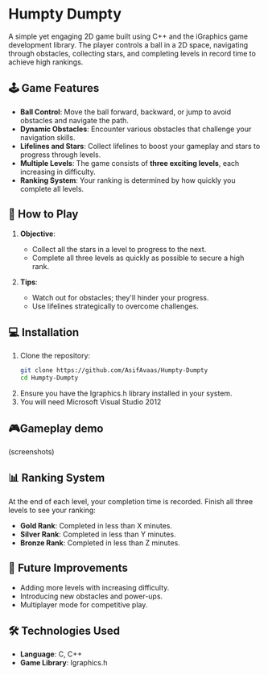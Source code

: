 # Humpty Dumpty  

A simple yet engaging 2D game built using C++ and the iGraphics game development library. The player controls a ball in a 2D space, navigating through obstacles, collecting stars, and completing levels in record time to achieve high rankings.

## 🕹️ Game Features  

- **Ball Control**: Move the ball forward, backward, or jump to avoid obstacles and navigate the path.  
- **Dynamic Obstacles**: Encounter various obstacles that challenge your navigation skills.  
- **Lifelines and Stars**: Collect lifelines to boost your gameplay and stars to progress through levels.  
- **Multiple Levels**: The game consists of **three exciting levels**, each increasing in difficulty.  
- **Ranking System**: Your ranking is determined by how quickly you complete all levels.  

## 📖 How to Play  

1. **Objective**:  
   - Collect all the stars in a level to progress to the next.  
   - Complete all three levels as quickly as possible to secure a high rank.  

2. **Tips**:  
   - Watch out for obstacles; they'll hinder your progress.  
   - Use lifelines strategically to overcome challenges.  

## 💻 Installation  

1. Clone the repository:  
   ```bash  
   git clone https://github.com/AsifAvaas/Humpty-Dumpty
   cd Humpty-Dumpty
2. Ensure you have the Igraphics.h library installed in your system.
3. You will need Microsoft Visual Studio 2012

## 🎮Gameplay demo
(screenshots)

## 📊 Ranking System  

At the end of each level, your completion time is recorded. Finish all three levels to see your ranking:  

- **Gold Rank**: Completed in less than X minutes.  
- **Silver Rank**: Completed in less than Y minutes.  
- **Bronze Rank**: Completed in less than Z minutes.  

## 🚀 Future Improvements  

- Adding more levels with increasing difficulty.  
- Introducing new obstacles and power-ups.  
- Multiplayer mode for competitive play.  

## 🛠️ Technologies Used  

- **Language**: C, C++  
- **Game Library**: Igraphics.h


